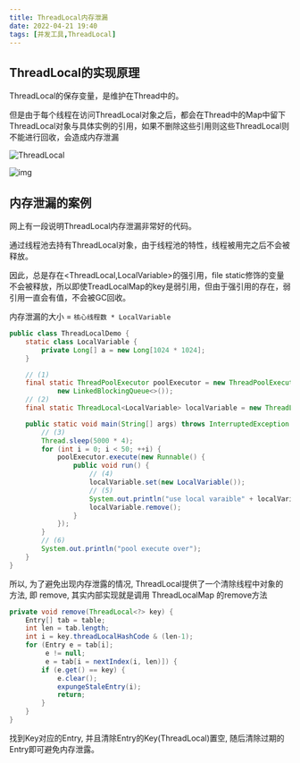 ```yaml
---
title: ThreadLocal内存泄漏
date: 2022-04-21 19:40  
tags: [并发工具,ThreadLocal]
---
```

## ThreadLocal的实现原理

ThreadLocal的保存变量，是维护在Thread中的。

但是由于每个线程在访问ThreadLocal对象之后，都会在Thread中的Map中留下ThreadLocal对象与具体实例的引用，如果不删除这些引用则这些ThreadLocal则不能进行回收，会造成内存泄漏

![ThreadLocal](https://www.shiyitopo.tech/uPic/ThreadLocal.png)

![img](https://www.shiyitopo.tech/uPic/Cgq2xl5Pld-AHFhJAADLtGXmSxc833.png)

## 内存泄漏的案例

网上有一段说明ThreadLocal内存泄漏非常好的代码。

通过线程池去持有ThreadLocal对象，由于线程池的特性，线程被用完之后不会被释放。

因此，总是存在<ThreadLocal,LocalVariable>的强引用，file static修饰的变量不会被释放，所以即使TreadLocalMap的key是弱引用，但由于强引用的存在，弱引用一直会有值，不会被GC回收。

内存泄漏的大小 = `核心线程数 * LocalVariable`

```java
public class ThreadLocalDemo {
    static class LocalVariable {
        private Long[] a = new Long[1024 * 1024];
    }

    // (1)
    final static ThreadPoolExecutor poolExecutor = new ThreadPoolExecutor(5, 5, 1, TimeUnit.MINUTES,
            new LinkedBlockingQueue<>());
    // (2)
    final static ThreadLocal<LocalVariable> localVariable = new ThreadLocal<LocalVariable>();

    public static void main(String[] args) throws InterruptedException {
        // (3)
        Thread.sleep(5000 * 4);
        for (int i = 0; i < 50; ++i) {
            poolExecutor.execute(new Runnable() {
                public void run() {
                    // (4)
                    localVariable.set(new LocalVariable());
                    // (5)
                    System.out.println("use local varaible" + localVariable.get());
                    localVariable.remove();
                }
            });
        }
        // (6)
        System.out.println("pool execute over");
    }
}
```

所以, 为了避免出现内存泄露的情况, ThreadLocal提供了一个清除线程中对象的方法, 即 remove, 其实内部实现就是调用 ThreadLocalMap 的remove方法

```java
private void remove(ThreadLocal<?> key) {
    Entry[] tab = table;
    int len = tab.length;
    int i = key.threadLocalHashCode & (len-1);
    for (Entry e = tab[i];
         e != null;
         e = tab[i = nextIndex(i, len)]) {
        if (e.get() == key) {
            e.clear();
            expungeStaleEntry(i);
            return;
        }
    }
}

```

找到Key对应的Entry, 并且清除Entry的Key(ThreadLocal)置空, 随后清除过期的Entry即可避免内存泄露。
